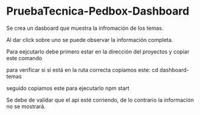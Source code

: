 # PruebaTecnica-Pedbox-Dashboard


Se crea un dasboard que muestra la infromación de los temas.

Al dar click sobre uno se puede observar la información completa.


Para eejcutarlo debe primero estar en la dirección del proyectos y copiar este comando

para verificar si si está en la ruta correcta copiamos este: 
cd dashboard-temas

seguido copiamos este para ejecutarlo
npm start

Se debe de validar que el api esté corriendo, de lo contrario la información no se mostrará.
